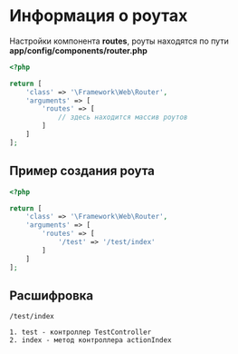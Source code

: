# Информация о роутах

<p>Настройки компонента <b>routes</b>, роуты находятся по пути <b>app/config/components/router.php</b></p>

```php
<?php

return [
    'class' => '\Framework\Web\Router',
    'arguments' => [
        'routes' => [
            // здесь находится массив роутов
        ]
    ]
];
```

## Пример создания роута

```php
<?php

return [
    'class' => '\Framework\Web\Router',
    'arguments' => [
        'routes' => [
            '/test' => '/test/index'
        ]
    ]
];
```

## Расшифровка
```
/test/index

1. test - контроллер TestController
2. index - метод контроллера actionIndex
```